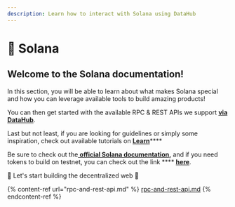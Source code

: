 ```yaml
---
description: Learn how to interact with Solana using DataHub
---
```


# 🔋 Solana

## Welcome to the Solana documentation! <a href="#welcome-to-the-polkadot-documentation" id="welcome-to-the-polkadot-documentation"></a>

In this section, you will be able to learn about what makes Solana special and how you can leverage available tools to build amazing products!

You can then get started with the available RPC & REST APIs we support [**via DataHub**](https://datahub.figment.io/signup).

Last but not least, if you are looking for guidelines or simply some inspiration, check out available tutorials on [**Learn**](https://learn.figment.io/protocols/solana)****

Be sure to check out the[ **official Solana documentation**](https://docs.solana.com)**,** and if you need tokens to build on testnet, you can check out the link **** [**here**](https://solfaucet.com).&#x20;

🚀 Let's start building the decentralized web 🚀

{% content-ref url="rpc-and-rest-api.md" %}
[rpc-and-rest-api.md](rpc-and-rest-api.md)
{% endcontent-ref %}
